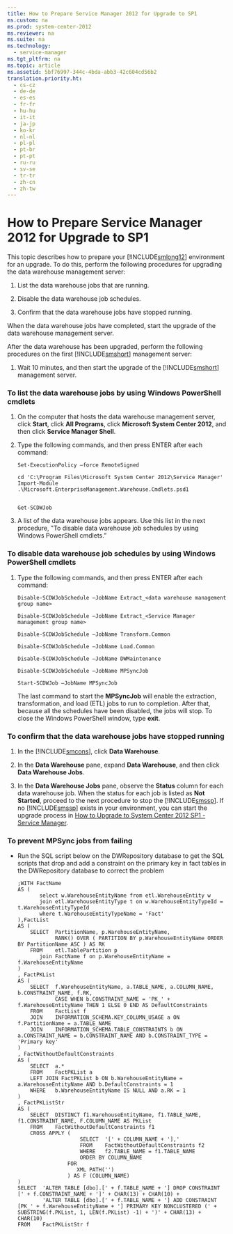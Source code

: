 ```yaml
---
title: How to Prepare Service Manager 2012 for Upgrade to SP1
ms.custom: na
ms.prod: system-center-2012
ms.reviewer: na
ms.suite: na
ms.technology: 
  - service-manager
ms.tgt_pltfrm: na
ms.topic: article
ms.assetid: 5bf76997-344c-4bda-abb3-42c604cd56b2
translation.priority.ht: 
  - cs-cz
  - de-de
  - es-es
  - fr-fr
  - hu-hu
  - it-it
  - ja-jp
  - ko-kr
  - nl-nl
  - pl-pl
  - pt-br
  - pt-pt
  - ru-ru
  - sv-se
  - tr-tr
  - zh-cn
  - zh-tw
---
```

# How to Prepare Service Manager 2012 for Upgrade to SP1
This topic describes how to prepare your [!INCLUDE[smlong12](../../../sm/deploy/deploy-guide/includes/smlong12_md.md)] environment for an upgrade. To do this, perform the following procedures for upgrading the data warehouse management server:  
  
1.  List the data warehouse jobs that are running.  
  
2.  Disable the data warehouse job schedules.  
  
3.  Confirm that the data warehouse jobs have stopped running.  
  
 When the data warehouse jobs have completed, start the upgrade of the data warehouse management server.  
  
 After the data warehouse has been upgraded, perform the following procedures on the first [!INCLUDE[smshort](../../../sm/deploy/deploy-guide/includes/smshort_md.md)] management server:  
  
1.  Wait 10 minutes, and then start the upgrade of the [!INCLUDE[smshort](../../../sm/deploy/deploy-guide/includes/smshort_md.md)] management server.  
  
### To list the data warehouse jobs by using Windows PowerShell cmdlets  
  
1.  On the computer that hosts the data warehouse management server, click **Start**, click **All Programs**, click **Microsoft System Center 2012**, and then click **Service Manager Shell**.  
  
2.  Type the following commands, and then press ENTER after each command:  
  
    ```  
    Set-ExecutionPolicy –force RemoteSigned  
    ```  
  
    ```  
    cd 'C:\Program Files\Microsoft System Center 2012\Service Manager'  
    Import-Module .\Microsoft.EnterpriseManagement.Warehouse.Cmdlets.psd1  
  
    ```  
  
    ```  
    Get-SCDWJob  
    ```  
  
3.  A list of the data warehouse jobs appears. Use this list in the next procedure, "To disable data warehouse job schedules by using Windows PowerShell cmdlets.”  
  
### To disable data warehouse job schedules by using Windows PowerShell cmdlets  
  
1.  Type the following commands, and then press ENTER after each command:  
  
    ```  
    Disable-SCDWJobSchedule –JobName Extract_<data warehouse management group name>  
    ```  
  
    ```  
    Disable-SCDWJobSchedule –JobName Extract_<Service Manager management group name>  
    ```  
  
    ```  
    Disable-SCDWJobSchedule –JobName Transform.Common  
    ```  
  
    ```  
    Disable-SCDWJobSchedule –JobName Load.Common  
    ```  
  
    ```  
    Disable-SCDWJobSchedule –JobName DWMaintenance  
    ```  
  
    ```  
    Disable-SCDWJobSchedule –JobName MPSyncJob  
    ```  
  
    ```  
    Start-SCDWJob –JobName MPSyncJob  
    ```  
  
     The last command to start the **MPSyncJob** will enable the extraction, transformation, and load \(ETL\) jobs to run to completion. After that, because all the schedules have been disabled, the jobs will stop. To close the Windows PowerShell window, type **exit**.  
  
### To confirm that the data warehouse jobs have stopped running  
  
1.  In the [!INCLUDE[smcons](../../../sm/deploy/deploy-guide/includes/smcons_md.md)], click **Data Warehouse**.  
  
2.  In the **Data Warehouse** pane, expand **Data Warehouse**, and then click **Data Warehouse Jobs**.  
  
3.  In the **Data Warehouse Jobs** pane, observe the **Status** column for each data warehouse job. When the status for each job is listed as **Not Started**, proceed to the next procedure to stop the [!INCLUDE[smssp](../../../sm/deploy/deploy-guide/includes/smssp_md.md)]. If no [!INCLUDE[smssp](../../../sm/deploy/deploy-guide/includes/smssp_md.md)] exists in your environment, you can start the upgrade process in [How to Upgrade to System Center 2012 SP1 \- Service Manager](../../../sm/deploy/upgrade/How-to-Upgrade-to-System-Center-2012-SP1---Service-Manager.md).  
  
### To prevent MPSync jobs from failing  
  
-   Run the SQL script below on the DWRepository database to get the SQL scripts that drop and add a constraint on the primary key in fact tables in the DWRepository database to correct the problem  
  
    ```  
    ;WITH FactName  
    AS (  
           select w.WarehouseEntityName from etl.WarehouseEntity w  
           join etl.WarehouseEntityType t on w.WarehouseEntityTypeId = t.WarehouseEntityTypeId  
           where t.WarehouseEntityTypeName = 'Fact'  
    ),FactList  
    AS (  
        SELECT  PartitionName, p.WarehouseEntityName,  
                RANK() OVER ( PARTITION BY p.WarehouseEntityName ORDER BY PartitionName ASC ) AS RK  
        FROM    etl.TablePartition p  
           join FactName f on p.WarehouseEntityName = f.WarehouseEntityName  
    )  
    , FactPKList  
    AS (  
        SELECT  f.WarehouseEntityName, a.TABLE_NAME, a.COLUMN_NAME, b.CONSTRAINT_NAME, f.RK,  
                CASE WHEN b.CONSTRAINT_NAME = 'PK_' + f.WarehouseEntityName THEN 1 ELSE 0 END AS DefaultConstraints  
        FROM    FactList f  
        JOIN    INFORMATION_SCHEMA.KEY_COLUMN_USAGE a ON f.PartitionName = a.TABLE_NAME  
        JOIN    INFORMATION_SCHEMA.TABLE_CONSTRAINTS b ON a.CONSTRAINT_NAME = b.CONSTRAINT_NAME AND b.CONSTRAINT_TYPE = 'Primary key'  
    )  
    , FactWithoutDefaultConstraints  
    AS (  
        SELECT  a.*  
        FROM    FactPKList a  
        LEFT JOIN FactPKList b ON b.WarehouseEntityName = a.WarehouseEntityName AND b.DefaultConstraints = 1  
        WHERE   b.WarehouseEntityName IS NULL AND a.RK = 1  
    )  
    , FactPKListStr  
    AS (  
        SELECT  DISTINCT f1.WarehouseEntityName, f1.TABLE_NAME, f1.CONSTRAINT_NAME, F.COLUMN_NAME AS PKList  
        FROM    FactWithoutDefaultConstraints f1  
        CROSS APPLY (  
                        SELECT  '[' + COLUMN_NAME + '],'  
                        FROM    FactWithoutDefaultConstraints f2  
                        WHERE   f2.TABLE_NAME = f1.TABLE_NAME  
                        ORDER BY COLUMN_NAME  
                    FOR  
                       XML PATH('')  
                    ) AS F (COLUMN_NAME)  
    )  
    SELECT  'ALTER TABLE [dbo].[' + f.TABLE_NAME + '] DROP CONSTRAINT [' + f.CONSTRAINT_NAME + ']' + CHAR(13) + CHAR(10) +  
            'ALTER TABLE [dbo].[' + f.TABLE_NAME + '] ADD CONSTRAINT [PK_' + f.WarehouseEntityName + '] PRIMARY KEY NONCLUSTERED (' + SUBSTRING(f.PKList, 1, LEN(f.PKList) -1) + ')' + CHAR(13) + CHAR(10)  
    FROM    FactPKListStr f  
  
    ```